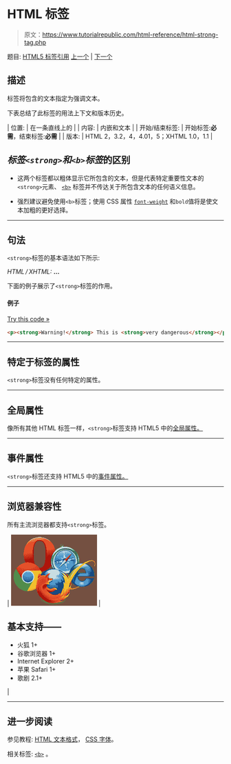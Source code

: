 # HTML **标签**

> 原文：<https://www.tutorialrepublic.com/html-reference/html-strong-tag.php>

题目: [HTML5 标签引用](html5-tags.php) [上一个](html-strike-tag.php) | [下一个](html-style-tag.php)

## 描述

标签将包含的文本指定为强调文本。

下表总结了此标签的用法上下文和版本历史。

| 位置: | 在一条直线上的 |
| 内容: | 内嵌和文本 |
| 开始/结束标签: | 开始标签:**必需**，结束标签:**必需** |
| 版本: | HTML 2，3.2，4，4.01，5；XHTML 1.0，1.1 |

## *标签`<strong>`和`<b>`标签*的区别

*   这两个标签都以粗体显示它所包含的文本，但是代表特定重要性文本的`<strong>`元素、 [`<b>`](html-b-tag.php) 标签并不传达关于所包含文本的任何语义信息。

*   强烈建议避免使用`<b>`标签；使用 CSS 属性 [`font-weight`](../css-reference/css-font-weight-property.php) 和`bold`值将是使文本加粗的更好选择。

* * *

## 句法

`<strong>`标签的基本语法如下所示:

*HTML / XHTML:* <strong> ... </strong>

下面的例子展示了`<strong>`标签的作用。

#### 例子

[Try this code »](../codelab.php?topic=html&file=strong-tag "Try this code using online Editor")

```html
<p><strong>Warning!</strong> This is <strong>very dangerous</strong></p>
```

* * *

## 特定于标签的属性

`<strong>`标签没有任何特定的属性。

* * *

## 全局属性

像所有其他 HTML 标签一样，`<strong>`标签支持 HTML5 中的[全局属性。](html5-global-attributes.php)

* * *

## 事件属性

`<strong>`标签还支持 HTML5 中的[事件属性。](html5-event-attributes.php)

* * *

## 浏览器兼容性

所有主流浏览器都支持`<strong>`标签。

| ![Browsers Icon](img/e9331123c77668c1832e541c2fca1002.png) | 

## 基本支持——

*   火狐 1+
*   谷歌浏览器 1+
*   Internet Explorer 2+
*   苹果 Safari 1+
*   歌剧 2.1+

 |

* * *

## 进一步阅读

参见教程: [HTML 文本格式](../html-tutorial/html-text-formatting.php)， [CSS 字体](../css-tutorial/css-fonts.php)。

相关标签: [`<b>`](html-b-tag.php) 。